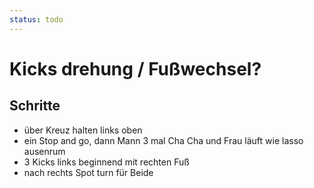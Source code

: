 ```yaml
---
status: todo
---
```

# Kicks drehung / Fußwechsel?

## Schritte

- über Kreuz halten links oben
- ein Stop and go, dann Mann 3 mal Cha Cha und Frau läuft wie lasso ausenrum
- 3 Kicks links beginnend mit rechten Fuß
- nach rechts Spot turn für Beide
